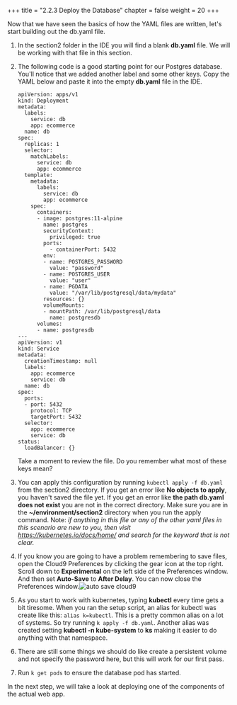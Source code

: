 +++
title = "2.2.3 Deploy the Database"
chapter = false
weight = 20
+++

Now that we have seen the basics of how the YAML files are written, let's start building out the db.yaml file.

1.  In the section2 folder in the IDE you will find a blank **db.yaml** file. We will be working with that file in this section.
2.  The following code is a good starting point for our Postgres database. You'll notice that we added another label and some other keys. Copy the YAML below and paste it into the empty **db.yaml** file in the IDE.
    
        apiVersion: apps/v1
        kind: Deployment
        metadata:
          labels:
            service: db
            app: ecommerce
          name: db
        spec:
          replicas: 1
          selector:
            matchLabels:
              service: db
              app: ecommerce
          template:
            metadata:
              labels:
                service: db
                app: ecommerce
            spec:
              containers:
              - image: postgres:11-alpine
                name: postgres
                securityContext:
                  privileged: true 
                ports:
                  - containerPort: 5432
                env:
                - name: POSTGRES_PASSWORD
                  value: "password"
                - name: POSTGRES_USER
                  value: "user"
                - name: PGDATA
                  value: "/var/lib/postgresql/data/mydata"
                resources: {}
                volumeMounts:
                - mountPath: /var/lib/postgresql/data
                  name: postgresdb 
              volumes:
              - name: postgresdb
        ---
        apiVersion: v1
        kind: Service
        metadata:
          creationTimestamp: null
          labels:
            app: ecommerce
            service: db 
          name: db
        spec:
          ports:
          - port: 5432
            protocol: TCP
            targetPort: 5432
          selector:
            app: ecommerce
            service: db
        status:
          loadBalancer: {}
    
    Take a moment to review the file. Do you remember what most of these keys mean?
3.  You can apply this configuration by running `kubectl apply -f db.yaml` from the section2 directory. If you get an error like **No objects to apply**, you haven't saved the file yet. If you get an error like **the path db.yaml does not exist** you are not in the correct directory. Make sure you are in the **~/environment/section2** directory when you run the apply command. Note: *if anything in this file or any of the other yaml files in this scenario are new to you, then visit https://kubernetes.io/docs/home/ and search for the keyword that is not clear.*
4.  If you know you are going to have a problem remembering to save files, open the Cloud9 Preferences by clicking the gear icon at the top right. Scroll down to **Experimental** on the left side of the Preferences window. And then set **Auto-Save** to **After Delay**. You can now close the Preferences window.![auto save cloud9](/images/dd-auto-save-cloud9.png)
5.  As you start to work with kubernetes, typing **kubectl** every time gets a bit tiresome. When you ran the setup script, an alias for kubectl was create like this: `alias k=kubectl`. This is a pretty common alias on a lot of systems. So try running `k apply -f db.yaml`. Another alias was created setting **kubectl -n kube-system** to **ks** making it easier to do anything with that namespace.
6.  There are still some things we should do like create a persistent volume and not specify the password here, but this will work for our first pass.
7.  Run `k get pods` to ensure the database pod has started. 

In the next step, we will take a look at deploying one of the components of the actual web app.